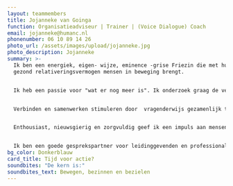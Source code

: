 ```yaml
---
layout: teammembers
title: Jojanneke van Goinga
function: Organisatieadviseur | Trainer | (Voice Dialogue) Coach
email: jojanneke@humanc.nl
phonenumber: 06 10 89 14 26
photo_url: /assets/images/upload/jojanneke.jpg
photo_description: Jojanneke
summary: >-
  Ik ben een energiek, eigen- wijze, eminence -grise Friezin die met humor en
  gezond relativeringsvermogen mensen in beweging brengt. ​


  Ik heb een passie voor "wat er nog meer is". Ik onderzoek graag de verborgen mogelijkheden van mensen in teams en organisaties. ​


  Verbinden en samenwerken stimuleren door  vragenderwijs gezamenlijk tot oplossingen te komen.​


  Enthousiast, nieuwsgierig en zorgvuldig geef ik een impuls aan mensen in hun persoonlijke ontwikkeling. Leiderschap en talentontwikkeling hebben mijn speciale belangstelling. ​


  Ik ben een goede gesprekspartner voor leidinggevenden en professionals op alle niveaus.  Als coach, trainer en organisatieadviseur voor onderwijs, zorg en bedrijfsleven  werk ik persoonlijk, pragmatisch en resultaatgericht.​
bg_color: Donkerblauw
card_title: Tijd voor actie?
soundbites: "De kern is:"
soundbites_text: Bewegen, bezinnen en bezielen
---
```

